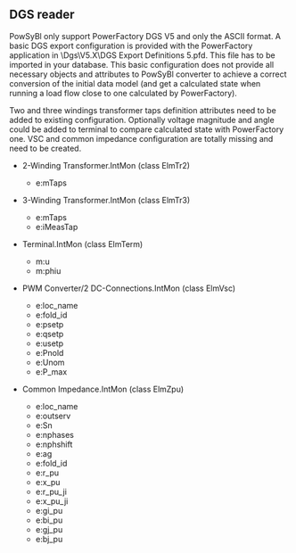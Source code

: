 DGS reader
----------

PowSyBl only support PowerFactory DGS V5 and only the ASCII format. A basic DGS export configuration is provided with the 
PowerFactory application in <PowerFactory install dir>\Dgs\V5.X\DGS Export Definitions 5.pfd. This file has to be imported 
in your database. This basic configuration does not provide all necessary objects and attributes to PowSyBl converter to 
achieve a correct conversion of the initial data model (and get a calculated state when running a load flow close to 
one calculated by PowerFactory).



Two and three windings transformer taps definition attributes need to be added to existing configuration. Optionally voltage magnitude and angle could be added to terminal to compare calculated state with PowerFactory one. VSC and common impedance configuration are totally missing and need to be created.

- 2-Winding Transformer.IntMon (class ElmTr2)
   - e:mTaps

- 3-Winding Transformer.IntMon (class ElmTr3)
  - e:mTaps
  - e:iMeasTap

- Terminal.IntMon (class ElmTerm)
  - m:u
  - m:phiu

- PWM Converter/2 DC-Connections.IntMon (class ElmVsc)
  - e:loc_name
  - e:fold_id
  - e:psetp
  - e:qsetp
  - e:usetp
  - e:Pnold
  - e:Unom
  - e:P_max

- Common Impedance.IntMon (class ElmZpu)
  - e:loc_name
  - e:outserv
  - e:Sn
  - e:nphases
  - e:nphshift
  - e:ag
  - e:fold_id
  - e:r_pu
  - e:x_pu
  - e:r_pu_ji
  - e:x_pu_ji
  - e:gi_pu
  - e:bi_pu
  - e:gj_pu
  - e:bj_pu
